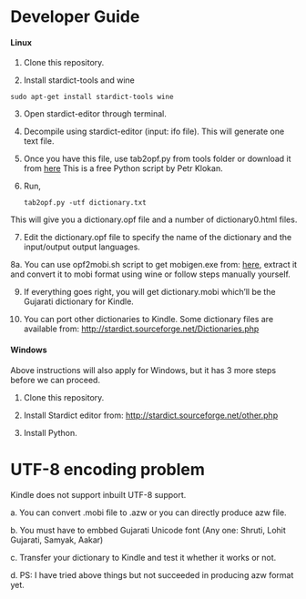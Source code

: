 Developer Guide
===============

#### Linux

1. Clone this repository.

2. Install stardict-tools and wine

  `sudo apt-get install stardict-tools wine`

3. Open stardict-editor through terminal.

4. Decompile using stardict-editor (input: ifo file). This will generate one
text file.

5. Once you have this file, use tab2opf.py from tools folder or download it
from [here](http://www.klokan.cz/projects/stardict-lingea/) This is a free
Python script by Petr Klokan.

6. Run,

   `tab2opf.py -utf dictionary.txt`

This will give you a dictionary.opf file and a number of dictionary0.html
files.

7. Edit the dictionary.opf file to specify the name of the dictionary and the
input/output output languages.

8a. You can use opf2mobi.sh script to get mobigen.exe from:
[here](http://www.mobipocket.com/soft/prcgen/mobigen.zip), extract it and
convert it to mobi format using wine or follow steps manually yourself.

9. If everything goes right, you will get dictionary.mobi which’ll be the
Gujarati dictionary for Kindle.

10. You can port other dictionaries to Kindle. Some dictionary files are
available from: http://stardict.sourceforge.net/Dictionaries.php

#### Windows

Above instructions will also apply for Windows, but it has 3 more steps before
we can proceed.

1. Clone this repository.

2. Install Stardict editor from: http://stardict.sourceforge.net/other.php

3. Install Python.

UTF-8 encoding problem
======================

Kindle does not support inbuilt UTF-8 support.

a. You can convert .mobi file to .azw or you can directly produce azw file.

b. You must have to embbed Gujarati Unicode font (Any one: Shruti, Lohit
Gujarati, Samyak, Aakar)

c. Transfer your dictionary to Kindle and test it whether it works or not.

d. PS: I have tried above things but not succeeded in producing azw format yet.
